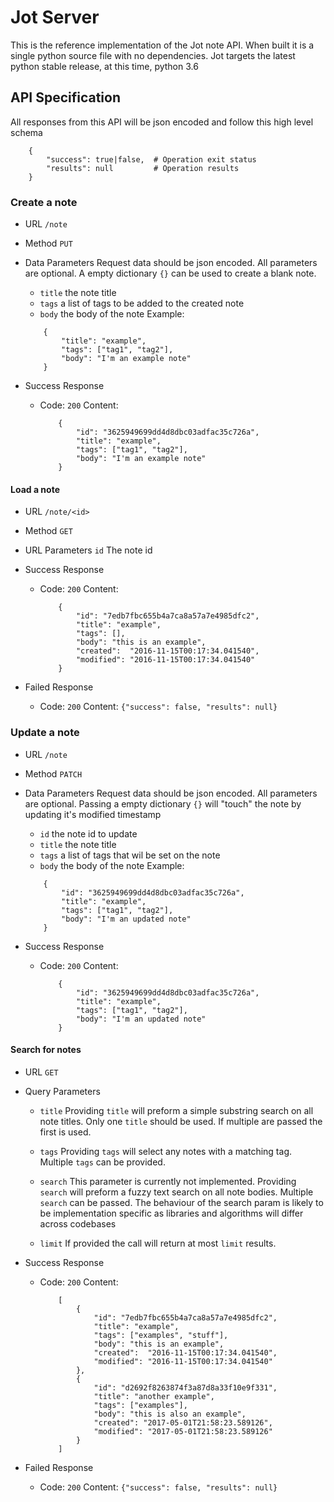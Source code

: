 # Jot Server

This is the reference implementation of the Jot note API.
When built it is a single python source file with no dependencies.
Jot targets the latest python stable release, at this time, python 3.6


## API Specification

All responses from this API will be json encoded and follow this high level schema
```
	{
		"success": true|false,	# Operation exit status
		"results": null			# Operation results
	}
```
### Create a note

*	URL
	`/note`

*	Method
	`PUT`

*	Data Parameters
	Request data should be json encoded.
	All parameters are optional. 
	A empty dictionary `{}` can be used to create a blank note.
	*	`title` the note title
	*	`tags`	a list of tags to be added to the created note
	*	`body`	the body of the note
	Example:
	```
		{
			"title": "example",
			"tags":	["tag1", "tag2"],
			"body": "I'm an example note"
		}
	```
*	Success Response
	*	Code: `200`
		Content:
		```
			{
				"id": "3625949699dd4d8dbc03adfac35c726a",
				"title": "example",
				"tags":	["tag1", "tag2"],
				"body": "I'm an example note"
			}
		```

#### Load a note

*	URL
	`/note/<id>`

*	Method
	`GET`

*	URL Parameters
		`id`	The note id

*	Success Response
	*	Code: `200`
		Content: 
		```
			{
				"id": "7edb7fbc655b4a7ca8a57a7e4985dfc2", 
				"title": "example", 
				"tags": [], 
				"body": "this is an example", 
				"created": 	"2016-11-15T00:17:34.041540", 
				"modified": "2016-11-15T00:17:34.041540"
			}
		```

*	Failed Response
	*	Code: `200`
		Content: `{"success": false, "results": null}`

### Update a note

*	URL
	`/note`

*	Method
	`PATCH`

*	Data Parameters
	Request data should be json encoded.
	All parameters are optional. 
	Passing a empty dictionary `{}` will "touch" the note by updating it's modified timestamp
	*	`id`	the note id to update
	*	`title` the note title
	*	`tags`	a list of tags that wil be set on the note
	*	`body`	the body of the note
	Example:
	```
		{
			"id": "3625949699dd4d8dbc03adfac35c726a",
			"title": "example",
			"tags":	["tag1", "tag2"],
			"body": "I'm an updated note"
		}
	```
*	Success Response
	*	Code: `200`
		Content:
		```
			{
				"id": "3625949699dd4d8dbc03adfac35c726a",
				"title": "example",
				"tags":	["tag1", "tag2"],
				"body": "I'm an updated note"
			}
		```
#### Search for notes

*	URL
	`GET`

*	Query Parameters
	*	`title`
		Providing `title` will preform 
		a simple substring search on all note titles.
		Only one `title` should be used.
		If multiple are passed the first is used.
	
	*	`tags`
		Providing `tags` will select any notes with a matching tag.
		Multiple `tags` can be provided.

	*	`search`
		This parameter is currently not implemented.
		Providing `search` will preform a fuzzy text search on all note bodies.
		Multiple `search` can be passed.
		The behaviour of the search param is likely to be implementation specific 
		as libraries and algorithms will differ across codebases

	*	`limit`
		If provided the call will return at most `limit` results.


*	Success Response
	*	Code: `200`
		Content: 
		```
			[
				{
					"id": "7edb7fbc655b4a7ca8a57a7e4985dfc2", 
					"title": "example", 
					"tags": ["examples", "stuff"], 
					"body": "this is an example", 
					"created": 	"2016-11-15T00:17:34.041540", 
					"modified": "2016-11-15T00:17:34.041540"
				},
				{
					"id": "d2692f8263874f3a87d8a33f10e9f331", 
					"title": "another example", 
					"tags": ["examples"], 
					"body": "this is also an example",
					"created": "2017-05-01T21:58:23.589126", 
					"modified": "2017-05-01T21:58:23.589126"
				}
			]

		```

*	Failed Response
	*	Code: `200`
		Content: `{"success": false, "results": null}`